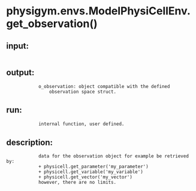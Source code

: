 # physigym.envs.ModelPhysiCellEnv.get_observation()


## input:
```

```

## output:
```
            o_observation: object compatible with the defined
                observation space struct.

```

## run:
```python
            internal function, user defined.

```

## description:
```
            data for the observation object for example be retrieved by:
            + physicell.get_parameter('my_parameter')
            + physicell.get_variable('my_variable')
            + physicell.get_vector('my_vector')
            however, there are no limits.
        
```